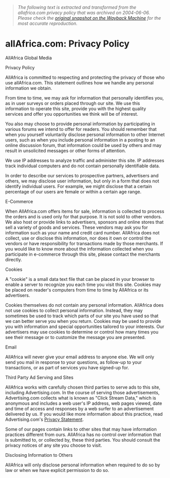 > *The following text is extracted and transformed from the allafrica.com privacy policy that was archived on 2004-06-06. Please check the [original snapshot on the Wayback Machine](https://web.archive.org/web/20040606130930id_/http%3A//allafrica.com/privacy.html) for the most accurate reproduction.*

# allAfrica.com: Privacy Policy

AllAfrica Global Media

Privacy Policy

AllAfrica is committed to respecting and protecting the privacy of those who use allAfrica.com. This statement outlines how we handle any personal information we obtain.

From time to time, we may ask for information that personally identifies you, as in user surveys or orders placed through our site. We use this information to operate this site, provide you with the highest quality services and offer you opportunities we think will be of interest.

You also may choose to provide personal information by participating in various forums we intend to offer for readers. You should remember that when you yourself voluntarily disclose personal information to other Internet users, such as when you include personal information in a posting to an online discussion forum, that information could be used by others and may result in unsolicited messages or other forms of attention.

We use IP addresses to analyze traffic and administer this site. IP addresses track individual computers and do not contain personally identifiable data. 

In order to describe our services to prospective partners, advertisers and others, we may disclose user information, but only in a form that does not identify individual users. For example, we might disclose that a certain percentage of our users are female or within a certain age range. 

E-Commerce

When AllAfrica.com offers items for sale, information is collected to process the orders and is used only for that purpose. It is not sold to other vendors. We also host or provide links to advertisers, sponsors and online stores that sell a variety of goods and services. These vendors may ask you for information such as your name and credit card number. AllAfrica does not collect, use or disclose this information, nor does it own or control the vendors or have responsibility for transactions made by those merchants. If you would like to know more about the information collected when you participate in e-commerce through this site, please contact the merchants directly.

Cookies

A "cookie" is a small data text file that can be placed in your browser to enable a server to recognize you each time you visit this site. Cookies may be placed on reader's computers from time to time by AllAfrica or its advertisers.

Cookies themselves do not contain any personal information. AllAfrica does not use cookies to collect personal information. Instead, they may sometimes be used to track which parts of our site you have used so that we can better serve you when you return. Cookies may be used to provide you with information and special opportunities tailored to your interests. Our advertisers may use cookies to determine or control how many times you see their message or to customize the message you are presented.

Email

AllAfrica will never give your email address to anyone else. We will only send you mail in response to your questions, as follow-up to your transactions, or as part of services you have signed-up for.

Third Party Ad Serving and Sites

AllAfrica works with carefully chosen third parties to serve ads to this site, including Advertising.com. In the course of serving those advertisements, Advertising.com collects what is known as "Click Stream Data," which is anonymous and includes a web user's IP address, web pages viewed, date and time of access and responses by a web surfer to an advertisement delivered by us. If you would like more information about this practice, read Advertising.com's [ Privacy Statement](http://www.advertising.com/privacy_policy.htm).

Some of our pages contain links to other sites that may have information practices different from ours. AllAfrica has no control over information that is submitted to, or collected by, these third parties. You should consult the privacy notices of any site you choose to visit.

Disclosing Information to Others

AllAfrica will only disclose personal information when required to do so by law or when we have explicit permission to do so.
